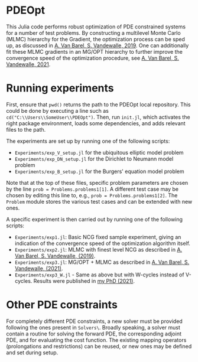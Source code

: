 # PDEOpt

This Julia code performs robust optimization of PDE constrained systems for a number of test problems. By constructing a multilevel Monte Carlo (MLMC) hierarchy for the Gradient, the optimization process can be sped up, as discussed in [A. Van Barel, S. Vandewalle, 2019](https://arxiv.org/pdf/1711.02574). One can additionally fit these MLMC gradients in an MG/OPT hierarchy to further improve the convergence speed of the optimization procedure, see [A. Van Barel, S. Vandewalle, 2021](https://arxiv.org/pdf/2006.01231).

# Running experiments
First, ensure that `pwd()` returns the path to the PDEOpt local repository.
This could be done by executing a line such as `cd("C:\\Users\\SomeUser\\PDEOpt")`.
Then, run `init.jl`, which activates the right package environment, loads some dependencies, and adds relevant files to the path.

The experiments are set up by running one of the following scripts:

 - `Experiments/exp_V_setup.jl` for the ubiquitous elliptic model problem
 - `Experiments/exp_DN_setup.jl` for the Dirichlet to Neumann model problem
 - `Experiments/exp_B_setup.jl` for the Burgers' equation model problem

Note that at the top of these files, specific problem parameters are chosen by the line `prob = Problems.problems1[1]`. A different test case may be chosen by editing this line to, e.g., `prob = Problems.problems1[2]`. The `Problem` module stores the various test cases and can be extended with new ones.

A specific experiment is then carried out by running one of the following scripts:

 - `Experiments/exp1.jl`: Basic NCG fixed sample experiment, giving an indication of the convergence speed of the optimization algorithm itself.
 - `Experiments/exp2.jl`: MLMC with finest level NCG as described in [A. Van Barel, S. Vandewalle, (2019)](https://arxiv.org/pdf/1711.02574).
 - `Experiments/exp3.jl`: MG/OPT + MLMC as described in [A. Van Barel, S. Vandewalle, (2021)](https://arxiv.org/pdf/2006.01231).
 - `Experiments/exp3_W.jl` - Same as above but with W-cycles instead of V-cycles. Results were published in [my PhD (2021)](https://lirias.kuleuven.be/retrieve/638063).

# Other PDE constraints
For completely different PDE constraints, a new solver must be provided following the ones present in `Solvers\`. Broadly speaking, a solver must contain a routine for solving the forward PDE, the corresponding adjoint PDE, and for evaluating the cost function. The existing mapping operators (prolongations and restrictions) can be reused, or new ones may be defined and set during setup.
